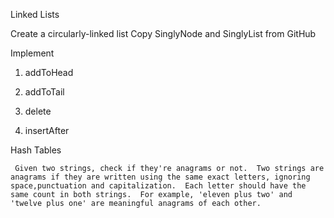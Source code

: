 Linked Lists

Create a circularly-linked list
       Copy SinglyNode and SinglyList from GitHub

Implement

1) addToHead

2) addToTail

3) delete

4) insertAfter


Hash Tables

     Given two strings, check if they're anagrams or not.  Two strings are anagrams if they are written using the same exact letters, ignoring space,punctuation and capitalization.  Each letter should have the same count in both strings.  For example, 'eleven plus two' and 'twelve plus one' are meaningful anagrams of each other.
